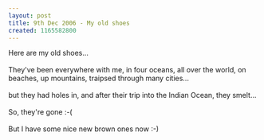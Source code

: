 ```yaml
---
layout: post
title: 9th Dec 2006 - My old shoes
created: 1165582800
---
```

<p>Here are my old shoes...<br /><br />They&#39;ve been everywhere with me, in four oceans, all over the world, on beaches, up mountains, traipsed through many cities...<br /><br />but they had holes in, and after their trip into the Indian Ocean, they smelt...<br /><br />So, they&#39;re gone :-(<br /><br />But I have some nice new brown ones now :-)</p>
